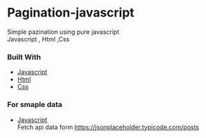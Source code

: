 # Pagination-javascript
Simple pazination using pure javascript</br>
Javascript , Html ,Css </br>

### Built With
* [Javascript]()
* [Html]()
* [Css]()

### For smaple data
* [Javascript](https://jsonplaceholder.typicode.com/posts)</br>
Fetch api data form https://jsonplaceholder.typicode.com/posts </br>

